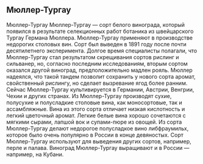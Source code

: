 ## Мюллер-Тургау 

Мюллер-Тургау
Мюллер-Тургау — сорт белого винограда, который появился в результате селекционных работ ботаника из швейцарского Тургау Германа Мюллера. Мюллер-Тургау применяют в производстве недорогих столовых вин.
Сорт был выведен в 1891 году после почти десятилетнего эксперимента. Долгое время специалисты полагали, что Мюллер-Тургау стал результатом скрещивания сортов рислинг и сильванер, но, согласно последним исследованиям, вторым сортом оказался другой виноград, предположительно мадлен рояль.
Мюллер надеялся, что такой тандем позволит сохранить у нового сорта аромат, свойственный рислингу, но сделает вызревание ягод более ранним.
Сейчас Мюллер-Тургау культивируется в Германии, Австрии, Венгрии, Чехии и других странах.
Из Мюллер-Тургау производят сухие, полусухие и полусладкие столовые вина, как моносортовые, так и ассамбляжные. Вина из этого сорта отличает низкая кислотность и легкий цветочный аромат.
Легкие белые вина хорошо сочетаются с мягкими сырами, лапшой вок и супами-пюре из овощей.
Из сорта Мюллер-Тургау делают недорогое полусладкое вино либфраумильх, которое было очень популярно в России в конце девяностых.
Сорт Мюллер-Тургау используют для выведения других сортов, например, перле и палава.
Виноград Мюллер-Тургау выращивают и в России — например, на Кубани.
